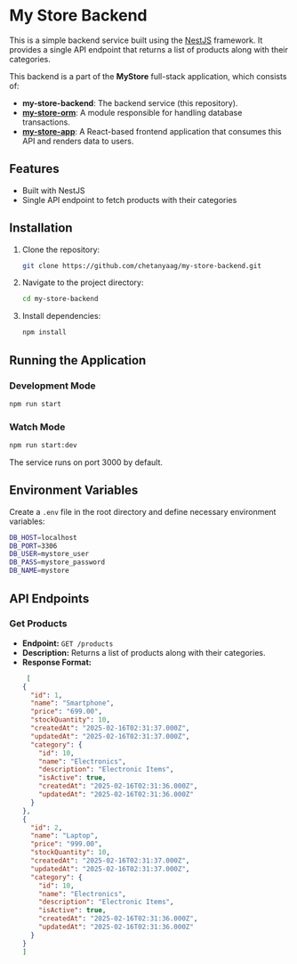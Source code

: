 # My Store Backend

This is a simple backend service built using the [NestJS](https://nestjs.com/) framework. It provides a single API endpoint that returns a list of products along with their categories.

This backend is a part of the **MyStore** full-stack application, which consists of:

- **my-store-backend**: The backend service (this repository).
- [**my-store-orm**](https://github.com/chetanyaag/my-store-orm): A module responsible for handling database transactions.
- [**my-store-app**](https://github.com/chetanyaag/my-store-app): A React-based frontend application that consumes this API and renders data to users.

## Features

- Built with NestJS
- Single API endpoint to fetch products with their categories

## Installation

1. Clone the repository:
   ```sh
   git clone https://github.com/chetanyaag/my-store-backend.git
   ```
2. Navigate to the project directory:
   ```sh
   cd my-store-backend
   ```
3. Install dependencies:
   ```sh
   npm install
   ```

## Running the Application

### Development Mode

```sh
npm run start
```

### Watch Mode

```sh
npm run start:dev
```

The service runs on port 3000 by default.

## Environment Variables

Create a `.env` file in the root directory and define necessary environment variables:

```sh
DB_HOST=localhost
DB_PORT=3306
DB_USER=mystore_user
DB_PASS=mystore_password
DB_NAME=mystore
```

## API Endpoints

### Get Products

- **Endpoint:** `GET /products`
- **Description:** Returns a list of products along with their categories.
- **Response Format:**
  ```json
   [
  {
    "id": 1,
    "name": "Smartphone",
    "price": "699.00",
    "stockQuantity": 10,
    "createdAt": "2025-02-16T02:31:37.000Z",
    "updatedAt": "2025-02-16T02:31:37.000Z",
    "category": {
      "id": 10,
      "name": "Electronics",
      "description": "Electronic Items",
      "isActive": true,
      "createdAt": "2025-02-16T02:31:36.000Z",
      "updatedAt": "2025-02-16T02:31:36.000Z"
    }
  },
  {
    "id": 2,
    "name": "Laptop",
    "price": "999.00",
    "stockQuantity": 10,
    "createdAt": "2025-02-16T02:31:37.000Z",
    "updatedAt": "2025-02-16T02:31:37.000Z",
    "category": {
      "id": 10,
      "name": "Electronics",
      "description": "Electronic Items",
      "isActive": true,
      "createdAt": "2025-02-16T02:31:36.000Z",
      "updatedAt": "2025-02-16T02:31:36.000Z"
    }
  }
  ]
  ```

